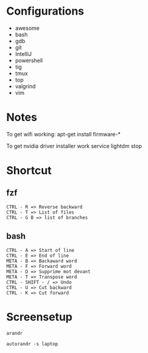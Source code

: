 # Configurations

* awesome
* bash
* gdb
* git
* IntelliJ
* powershell
* tig
* tmux
* top
* valgrind
* vim

# Notes

To get wifi working:
 apt-get install firmware-*

To get nvidia driver installer work
 service lightdm stop

# Shortcut

## fzf

    CTRL - R => Reverse backward
    CTRL - T => List of files
    CTRL - G B => list of branches

## bash

    CTRL - A => Start of line
    CTRL - E => End of line
    META - B => Backaward word
    META - F => Forward word
    META - D => Supprime mot devant
    META - T => Transpose word
    CTRL - SHIFT - / => Undo
    CTRL - U => Cut backward
    CTRL - K => Cut forward


# Screensetup


    arandr

    autorandr -s laptop
